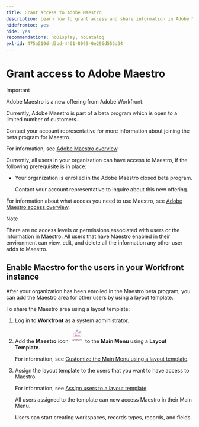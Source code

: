 ```yaml
---
title: Grant access to Adobe Maestro
description: Learn how to grant access and share information in Adobe Maestro.
hidefromtoc: yes
hide: yes
recommendations: noDisplay, noCatalog
exl-id: 475a519d-d3bd-4461-8099-0e296d556d34
---
```

<!--update the metadata and description when we turn this article live; also, update title after Bob adds Maestro as a product-->

# Grant access to Adobe Maestro

>[!IMPORTANT]
>
>Adobe Maestro is a new offering from Adobe Workfront. 
>
>Currently, Adobe Maestro is part of a beta program which is open to a limited number of customers. 
>
>Contact your account representative for more information about joining the beta program for Maestro.
>
>For information, see [Adobe Maestro overview](../maestro-overview.md).  

<!-- the table will change after we implement access levels/ permissions for Maestro-->
<!-- fix the formatting on the table - some lines are way too spaced out-->

Currently, all users in your organization can have access to Maestro, if the following prerequisite is in place:

* Your organization is enrolled in the Adobe Maestro closed beta program. 

    Contact your account representative to inquire about this new offering.


For information about what access you need to use Maestro, see [Adobe Maestro access overview](../access/access-overview.md). 

>[!NOTE]
>
>There are no access levels or permissions associated with users or the information in Maestro. All users that have Maestro enabled in their environment can view, edit, and delete all the information any other user adds to Maestro. 

## Enable Maestro for the users in your Workfront instance

<!--First, contact your account manager to obtain access to the current Maestro closed beta program.--> 

After your organization has been enrolled in the Maestro beta program, you can add the Maestro area for other users by using a layout template. 

To share the Maestro area using a layout template: 

1. Log in to **Workfront** as a system administrator.  

1. Add the **Maestro** icon ![](assets/maestro-icon%20copy.png) to the **Main Menu** using a **Layout Template**. 
    
    For information, see [Customize the Main Menu using a layout template](../../administration-and-setup/customize-workfront/use-layout-templates/customize-main-menu.md).

1. Assign the layout template to the users that you want to have access to Maestro. 

    For information, see [Assign users to a layout template](../../administration-and-setup/customize-workfront/use-layout-templates/assign-users-to-layout-template.md).

    All users assigned to the template can now access Maestro in their Main Menu. 
    
    Users can start creating workspaces, records types, records, and fields.
